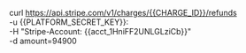 curl https://api.stripe.com/v1/charges/{{CHARGE_ID}}/refunds \
  -u {{PLATFORM_SECRET_KEY}}: \
  -H "Stripe-Account: {{acct_1HniFF2UNLGLziCb}}" \
  -d amount=94900
